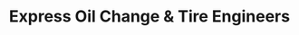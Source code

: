 ---
title: "Express Oil Change & Tire Engineers"
url: /buford/express-oil-change-and-tire-engineers-woodward-crossing-boulevard/
shop: tyres
---